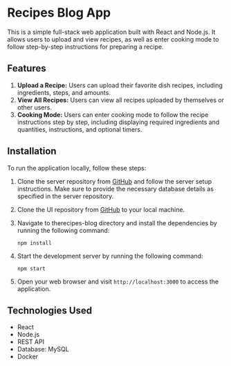 
# Recipes Blog App

This is a simple full-stack web application built with React and Node.js. It allows users to upload and view recipes, as well as enter cooking mode to follow step-by-step instructions for preparing a recipe.

## Features

1. **Upload a Recipe:** Users can upload their favorite dish recipes, including ingredients, steps, and amounts.
2. **View All Recipes:** Users can view all recipes uploaded by themselves or other users.
3. **Cooking Mode:** Users can enter cooking mode to follow the recipe instructions step by step, including displaying required ingredients and quantities, instructions, and optional timers.

## Installation

To run the application locally, follow these steps:

1. Clone the server repository from [GitHub](https://github.com/SaharTirosh/recipes-blog-server.git) and follow the server setup instructions. Make sure to provide the necessary database details as specified in the server repository.

2. Clone the UI repository from [GitHub](https://github.com/SaharTirosh/recipes-blog-ui.git) to your local machine.

3. Navigate to therecipes-blog directory and install the dependencies by running the following command:

   ```shell
   npm install
   ```

4. Start the development server by running the following command:

   ```shell
   npm start
   ```

5. Open your web browser and visit `http://localhost:3000` to access the application.

## Technologies Used

- React
- Node.js
- REST API
- Database: MySQL
- Docker
